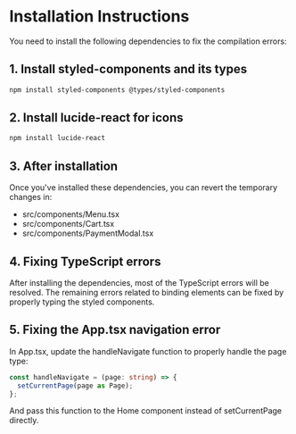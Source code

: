 # Installation Instructions

You need to install the following dependencies to fix the compilation errors:

## 1. Install styled-components and its types

```bash
npm install styled-components @types/styled-components
```

## 2. Install lucide-react for icons

```bash
npm install lucide-react
```

## 3. After installation

Once you've installed these dependencies, you can revert the temporary changes in:
- src/components/Menu.tsx
- src/components/Cart.tsx
- src/components/PaymentModal.tsx

## 4. Fixing TypeScript errors

After installing the dependencies, most of the TypeScript errors will be resolved. The remaining errors related to binding elements can be fixed by properly typing the styled components.

## 5. Fixing the App.tsx navigation error

In App.tsx, update the handleNavigate function to properly handle the page type:

```typescript
const handleNavigate = (page: string) => {
  setCurrentPage(page as Page);
};
```

And pass this function to the Home component instead of setCurrentPage directly. 
